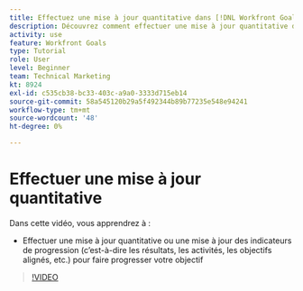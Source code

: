 ```yaml
---
title: Effectuez une mise à jour quantitative dans [!DNL Workfront Goals]
description: Découvrez comment effectuer une mise à jour quantitative dans les [!DNL Goals].
activity: use
feature: Workfront Goals
type: Tutorial
role: User
level: Beginner
team: Technical Marketing
kt: 8924
exl-id: c535cb38-bc33-403c-a9a0-3333d715eb14
source-git-commit: 58a545120b29a5f492344b89b77235e548e94241
workflow-type: tm+mt
source-wordcount: '48'
ht-degree: 0%

---
```


# Effectuer une mise à jour quantitative

Dans cette vidéo, vous apprendrez à :

* Effectuer une mise à jour quantitative ou une mise à jour des indicateurs de progression (c’est-à-dire les résultats, les activités, les objectifs alignés, etc.) pour faire progresser votre objectif

>[!VIDEO](https://video.tv.adobe.com/v/335196/?quality=12)
